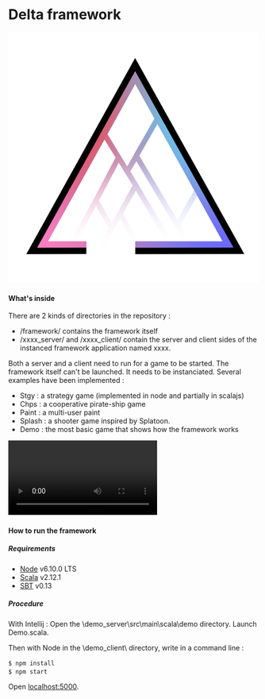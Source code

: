 # Delta framework

![](delta_logo.png)

#### What's inside
There are 2 kinds of directories in the repository : 
- /framework/ contains the framework itself 
- /xxxx_server/  and /xxxx_client/ contain the server and client sides of the instanced framework application named xxxx.

Both a server and a client need to run for a game to be started. The framework itself can't be launched.
It needs to be instanciated. Several examples have been implemented :
- Stgy     : a strategy game (implemented in node and partially in scalajs)
- Chps     : a cooperative pirate-ship game
- Paint    : a multi-user paint
- Splash   : a shooter game inspired by Splatoon.
- Demo     : the most basic game that shows how the framework works

![](demo.webm)

#### How to run the framework 

##### Requirements
- [Node] v6.10.0 LTS
- [Scala] v2.12.1
- [SBT] v0.13

##### Procedure

With Intellij :
Open the \demo_server\src\main\scala\demo directory. Launch Demo.scala.

Then with Node in the \demo_client\ directory, write in a command line :
```sh
$ npm install
$ npm start
```

Open [localhost:5000].

   [SBT]:<http://www.scala-sbt.org/download.html>
   [Node]:<https://nodejs.org/en/>
   [Scala]:<https://www.scala-lang.org>
   [localhost:5000]: <http://localhost:5000>
  